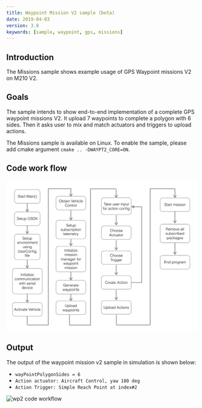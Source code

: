 ```yaml
---
title: Waypoint Mission V2 sample (beta)
date: 2019-04-03
version: 3.8
keywords: [sample, waypoint, gps, missions]
---
```


## Introduction

The Missions sample shows example usage of GPS Waypoint missions V2 on M210 V2.

## Goals

The sample intends to show end-to-end implementation of a complete GPS waypoint missions V2. 
It upload 7 waypoints to complete a polygon with 6 sides. 
Then it asks user to mix and match actuators and triggers to upload actions.

The Missions sample is available on Linux. To enable the sample, please add cmake argument `cmake .. -DWAYPT2_CORE=ON`.

## Code work flow

![wp2 code workflow](../../images/samples/wp2-sample-flowchart.png)

## Output

The output of the waypoint mission v2 sample in simulation is shown below:
- `wayPointPolygonSides = 6`
- `Action actuator: Aircraft Control, yaw 180 deg`
- `Action Trigger: Simple Reach Point at index#2`

![wp2 code workflow](../../images/samples/wp2.gif)
